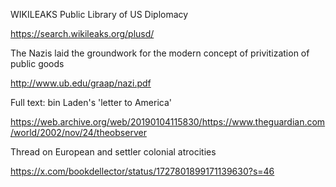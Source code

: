 WIKILEAKS Public Library of US Diplomacy

https://search.wikileaks.org/plusd/

The Nazis laid the groundwork for the modern concept of privitization of public goods

‪http://www.ub.edu/graap/nazi.pdf‬

Full text: bin Laden's 'letter to America'

https://web.archive.org/web/20190104115830/https://www.theguardian.com/world/2002/nov/24/theobserver

Thread on European and settler colonial atrocities

https://x.com/bookdellector/status/1727801899171139630?s=46
